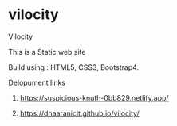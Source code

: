 # vilocity

Vilocity

This is a Static web site

Build using : HTML5, CSS3, Bootstrap4.

Delopument links 

1. https://suspicious-knuth-0bb829.netlify.app/

2. https://dhaaranicit.github.io/vilocity/ 
